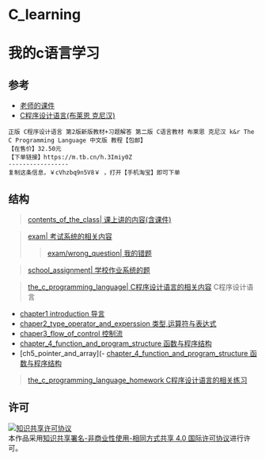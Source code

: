 # C_learning
# 我的c语言学习
## 参考
- [老师的课件](https://raw.githubusercontent.com/chenboshuo/c_learning/master/contents_of_the_class/courseware.ppt)
- [C程序设计语言(布莱恩 克尼汉)](https://m.tb.cn/h.3Imiy0Z)

```
正版 C程序设计语言 第2版新版教材+习题解答 第二版 C语言教材 布莱恩 克尼汉 k&r The C Programming Language 中文版 教程【包邮】
【在售价】32.50元
【下单链接】https://m.tb.cn/h.3Imiy0Z
-----------------
复制这条信息，￥cVhzbq9n5V8￥ ，打开【手机淘宝】即可下单
```

## 结构
> [contents_of_the_class| 课上讲的内容(含课件)](https://github.com/chenboshuo/c_learning/tree/master/contents_of_the_class)

> [exam| 考试系统的相关内容](https://github.com/chenboshuo/c_learning/tree/master/exam)
>> [exam/wrong_question| 我的错题](https://github.com/chenboshuo/c_learning/tree/master/exam/wrong_question)

> [school_assignment| 学校作业系统的题](https://github.com/chenboshuo/c_learning/tree/master/school_assignment)

> [the_c_programming_language| C程序设计语言的相关内容](https://github.com/chenboshuo/c_learning/tree/master/the_c_programming_language)
C程序设计语言
- [chapter1 introduction 导言](./the_c_programming_language/chapter1_introduction)
- [chaper2_type_operator_and_experssion 类型,运算符与表达式](./the_c_programming_language/chaper2_type_operator_and_experssion)
- [chaper3_flow_of_control 控制流](./the_c_programming_language/chaper3_flow_of_control)
- [chapter_4_function_and_program_structure 函数与程序结构](./the_c_programming_language/chaper2_type_operator_and_experssion./chapter_4_function_and_program_structure)
- [ch5_pointer_and_array](- [chapter_4_function_and_program_structure 函数与程序结构](./the_c_programming_language/chaper2_type_operator_and_experssion/ch5_pointer_and_array)

>[the_c_programming_language_homework C程序设计语言的相关练习](https://github.com/chenboshuo/c_learning/tree/master/the_c_programming_language_homework)

## 许可
<a rel="license" href="http://creativecommons.org/licenses/by-nc-sa/4.0/"><img alt="知识共享许可协议" style="border-width:0" src="https://i.creativecommons.org/l/by-nc-sa/4.0/88x31.png" /></a><br />本作品采用<a rel="license" href="http://creativecommons.org/licenses/by-nc-sa/4.0/">知识共享署名-非商业性使用-相同方式共享 4.0 国际许可协议</a>进行许可。
